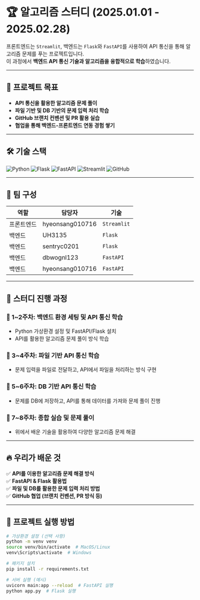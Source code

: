 # 🏆 알고리즘 스터디 (2025.01.01 - 2025.02.28)

프론트엔드는 `Streamlit`, 백엔드는 `Flask`와 `FastAPI`를 사용하여 API 통신을 통해 알고리즘 문제를 푸는 프로젝트입니다.  
이 과정에서 **백엔드 API 통신 기술과 알고리즘을 융합적으로 학습**하였습니다.

---

## 🚀 프로젝트 목표
- **API 통신을 활용한 알고리즘 문제 풀이**
- **파일 기반 및 DB 기반의 문제 입력 처리 학습**
- **GitHub 브랜치 컨벤션 및 PR 활용 실습**
- **협업을 통해 백엔드-프론트엔드 연동 경험 쌓기**

---

## 🛠 기술 스택

![Python](https://img.shields.io/badge/Python-3776AB?style=for-the-badge&logo=python&logoColor=white)
![Flask](https://img.shields.io/badge/Flask-000000?style=for-the-badge&logo=flask&logoColor=white)
![FastAPI](https://img.shields.io/badge/FastAPI-009688?style=for-the-badge&logo=fastapi&logoColor=white)
![Streamlit](https://img.shields.io/badge/Streamlit-FF4B4B?style=for-the-badge&logo=streamlit&logoColor=white)
![GitHub](https://img.shields.io/badge/GitHub-181717?style=for-the-badge&logo=github&logoColor=white)

---

## 👥 팀 구성

| 역할 | 담당자 | 기술 |
|------|------|------|
| 프론트엔드 | hyeonsang010716 | `Streamlit` |
| 백엔드 | UH3135 | `Flask` |
| 백엔드 | sentryc0201 | `Flask` |
| 백엔드 | dbwognl123 | `FastAPI` |
| 백엔드 | hyeonsang010716 | `FastAPI` |

---

## 📆 스터디 진행 과정

### 📍 1~2주차: 백엔드 환경 세팅 및 API 통신 학습
- Python 가상환경 설정 및 FastAPI/Flask 설치
- API를 활용한 알고리즘 문제 풀이 방식 학습

### 📍 3~4주차: 파일 기반 API 통신 학습
- 문제 입력을 파일로 전달하고, API에서 파일을 처리하는 방식 구현

### 📍 5~6주차: DB 기반 API 통신 학습
- 문제를 DB에 저장하고, API를 통해 데이터를 가져와 문제 풀이 진행

### 📍 7~8주차: 종합 실습 및 문제 풀이
- 위에서 배운 기술을 활용하여 다양한 알고리즘 문제 해결

---

## 🔥 우리가 배운 것
✅ **API를 이용한 알고리즘 문제 해결 방식**  
✅ **FastAPI & Flask 활용법**  
✅ **파일 및 DB를 활용한 문제 입력 처리 방법**  
✅ **GitHub 협업 (브랜치 컨벤션, PR 방식 등)**  

---

## 🎯 프로젝트 실행 방법

```bash
# 가상환경 설정 (선택 사항)
python -m venv venv
source venv/bin/activate  # MacOS/Linux
venv\Scripts\activate  # Windows

# 패키지 설치
pip install -r requirements.txt

# 서버 실행 (예시)
uvicorn main:app --reload  # FastAPI 실행
python app.py  # Flask 실행
